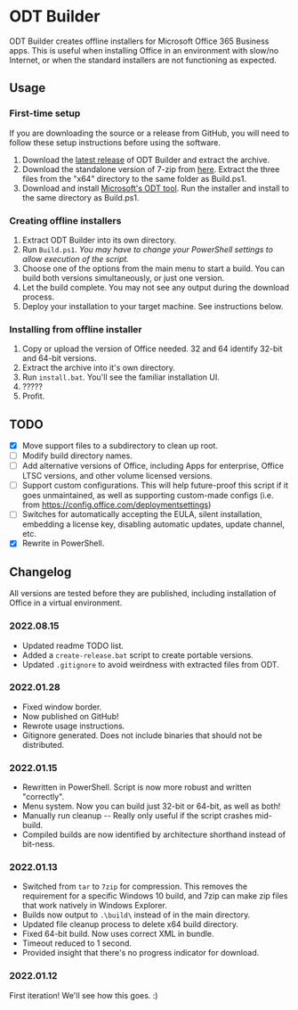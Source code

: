 # ODT Builder

ODT Builder creates offline installers for Microsoft Office 365 Business apps.
This is useful when installing Office in an environment with slow/no Internet,
or when the standard installers are not functioning as expected.

## Usage

### First-time setup

If you are downloading the source or a release from GitHub, you will need
to follow these setup instructions before using the software.

1. Download the [latest release](https://github.com/yeenbean/ODT-Builder/releases)
of ODT Builder and extract the archive.
2. Download the standalone version of 7-zip from
[here](https://www.7-zip.org/a/7z2107-extra.7z). Extract the three files from
the "x64" directory to the same folder as Build.ps1.
3. Download and install
[Microsoft's ODT tool](https://www.microsoft.com/en-us/download/details.aspx?id=49117).
Run the installer and install to the same directory as Build.ps1.

### Creating offline installers

1. Extract ODT Builder into its own directory.
2. Run `Build.ps1`. *You may have to change your PowerShell settings to allow
execution of the script.*
3. Choose one of the options from the main menu to start a build. You can build
both versions simultaneously, or just one version.
4. Let the build complete. You may not see any output during the download
process.
5. Deploy your installation to your target machine. See instructions below.

### Installing from offline installer

1. Copy or upload the version of Office needed. 32 and 64 identify 32-bit and
64-bit versions.
2. Extract the archive into it's own directory.
3. Run `install.bat`. You'll see the familiar installation UI.
4. ?????
5. Profit.

## TODO

- [x] Move support files to a subdirectory to clean up root.
- [ ] Modify build directory names.
- [ ] Add alternative versions of Office, including Apps for enterprise, Office
LTSC versions, and other volume licensed versions.
- [ ] Support custom configurations. This will help future-proof this script if
it goes unmaintained, as well as supporting custom-made configs (i.e. from
https://config.office.com/deploymentsettings)
- [ ] Switches for automatically accepting the EULA, silent installation,
embedding a license key, disabling automatic updates, update channel, etc.
- [x] Rewrite in PowerShell.

## Changelog

All versions are tested before they are published, including installation of
Office in a virtual environment.

### 2022.08.15

- Updated readme TODO list.
- Added a `create-release.bat` script to create portable versions.
- Updated `.gitignore` to avoid weirdness with extracted files from ODT.

### 2022.01.28

- Fixed window border.
- Now published on GitHub!
- Rewrote usage instructions.
- Gitignore generated. Does not include binaries that should not be distributed.

### 2022.01.15

- Rewritten in PowerShell. Script is now more robust and written "correctly".
- Menu system. Now you can build just 32-bit or 64-bit, as well as both!
- Manually run cleanup -- Really only useful if the script crashes mid-build.
- Compiled builds are now identified by architecture shorthand instead of
bit-ness.

### 2022.01.13

- Switched from `tar` to `7zip` for compression. This removes the requirement
for a specific Windows 10 build, and 7zip can make zip files that work natively
in Windows Explorer.
- Builds now output to `.\build\` instead of in the main directory.
- Updated file cleanup process to delete x64 build directory.
- Fixed 64-bit build. Now uses correct XML in bundle.
- Timeout reduced to 1 second.
- Provided insight that there's no progress indicator for download.

### 2022.01.12

First iteration! We'll see how this goes. :)
